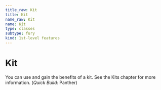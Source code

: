 ```yaml
---
title_raw: Kit
title: Kit
name_raw: Kit
name: Kit
type: classes
subtype: fury
kind: 1st-level features
---
```


# Kit

You can use and gain the benefits of a kit. See the Kits chapter for more information. (*Quick Build:* Panther)
